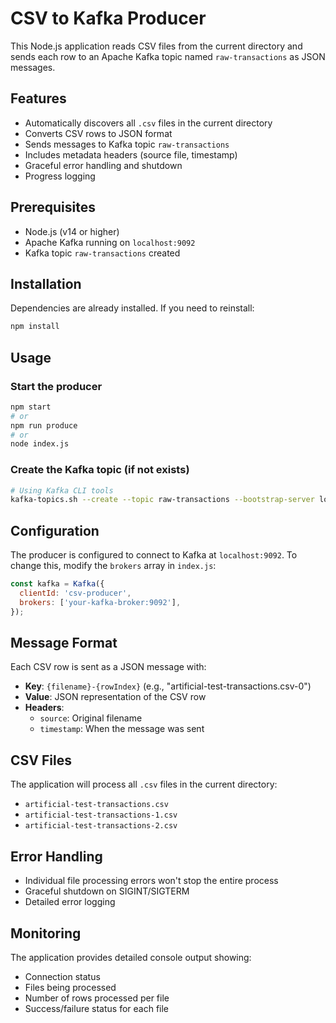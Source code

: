 # CSV to Kafka Producer

This Node.js application reads CSV files from the current directory and sends each row to an Apache Kafka topic named `raw-transactions` as JSON messages.

## Features

- Automatically discovers all `.csv` files in the current directory
- Converts CSV rows to JSON format
- Sends messages to Kafka topic `raw-transactions`
- Includes metadata headers (source file, timestamp)
- Graceful error handling and shutdown
- Progress logging

## Prerequisites

- Node.js (v14 or higher)
- Apache Kafka running on `localhost:9092`
- Kafka topic `raw-transactions` created

## Installation

Dependencies are already installed. If you need to reinstall:

```bash
npm install
```

## Usage

### Start the producer

```bash
npm start
# or
npm run produce
# or
node index.js
```

### Create the Kafka topic (if not exists)

```bash
# Using Kafka CLI tools
kafka-topics.sh --create --topic raw-transactions --bootstrap-server localhost:9092 --partitions 3 --replication-factor 1
```

## Configuration

The producer is configured to connect to Kafka at `localhost:9092`. To change this, modify the `brokers` array in `index.js`:

```javascript
const kafka = Kafka({
  clientId: 'csv-producer',
  brokers: ['your-kafka-broker:9092'],
});
```

## Message Format

Each CSV row is sent as a JSON message with:

- **Key**: `{filename}-{rowIndex}` (e.g., "artificial-test-transactions.csv-0")
- **Value**: JSON representation of the CSV row
- **Headers**: 
  - `source`: Original filename
  - `timestamp`: When the message was sent

## CSV Files

The application will process all `.csv` files in the current directory:

- `artificial-test-transactions.csv`
- `artificial-test-transactions-1.csv` 
- `artificial-test-transactions-2.csv`

## Error Handling

- Individual file processing errors won't stop the entire process
- Graceful shutdown on SIGINT/SIGTERM
- Detailed error logging

## Monitoring

The application provides detailed console output showing:
- Connection status
- Files being processed
- Number of rows processed per file
- Success/failure status for each file
